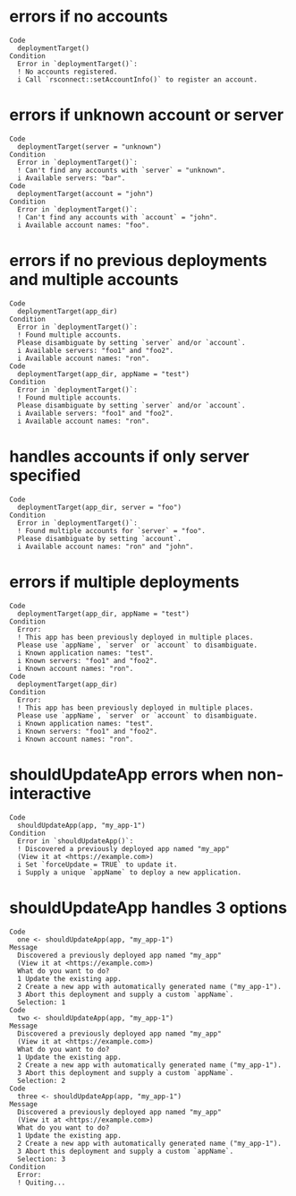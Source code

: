 # errors if no accounts

    Code
      deploymentTarget()
    Condition
      Error in `deploymentTarget()`:
      ! No accounts registered.
      i Call `rsconnect::setAccountInfo()` to register an account.

# errors if unknown account or server

    Code
      deploymentTarget(server = "unknown")
    Condition
      Error in `deploymentTarget()`:
      ! Can't find any accounts with `server` = "unknown".
      i Available servers: "bar".
    Code
      deploymentTarget(account = "john")
    Condition
      Error in `deploymentTarget()`:
      ! Can't find any accounts with `account` = "john".
      i Available account names: "foo".

# errors if no previous deployments and multiple accounts

    Code
      deploymentTarget(app_dir)
    Condition
      Error in `deploymentTarget()`:
      ! Found multiple accounts.
      Please disambiguate by setting `server` and/or `account`.
      i Available servers: "foo1" and "foo2".
      i Available account names: "ron".
    Code
      deploymentTarget(app_dir, appName = "test")
    Condition
      Error in `deploymentTarget()`:
      ! Found multiple accounts.
      Please disambiguate by setting `server` and/or `account`.
      i Available servers: "foo1" and "foo2".
      i Available account names: "ron".

# handles accounts if only server specified

    Code
      deploymentTarget(app_dir, server = "foo")
    Condition
      Error in `deploymentTarget()`:
      ! Found multiple accounts for `server` = "foo".
      Please disambiguate by setting `account`.
      i Available account names: "ron" and "john".

# errors if multiple deployments

    Code
      deploymentTarget(app_dir, appName = "test")
    Condition
      Error:
      ! This app has been previously deployed in multiple places.
      Please use `appName`, `server` or `account` to disambiguate.
      i Known application names: "test".
      i Known servers: "foo1" and "foo2".
      i Known account names: "ron".
    Code
      deploymentTarget(app_dir)
    Condition
      Error:
      ! This app has been previously deployed in multiple places.
      Please use `appName`, `server` or `account` to disambiguate.
      i Known application names: "test".
      i Known servers: "foo1" and "foo2".
      i Known account names: "ron".

# shouldUpdateApp errors when non-interactive

    Code
      shouldUpdateApp(app, "my_app-1")
    Condition
      Error in `shouldUpdateApp()`:
      ! Discovered a previously deployed app named "my_app"
      (View it at <https://example.com>)
      i Set `forceUpdate = TRUE` to update it.
      i Supply a unique `appName` to deploy a new application.

# shouldUpdateApp handles 3 options

    Code
      one <- shouldUpdateApp(app, "my_app-1")
    Message
      Discovered a previously deployed app named "my_app"
      (View it at <https://example.com>)
      What do you want to do?
      1 Update the existing app.
      2 Create a new app with automatically generated name ("my_app-1").
      3 Abort this deployment and supply a custom `appName`.
      Selection: 1
    Code
      two <- shouldUpdateApp(app, "my_app-1")
    Message
      Discovered a previously deployed app named "my_app"
      (View it at <https://example.com>)
      What do you want to do?
      1 Update the existing app.
      2 Create a new app with automatically generated name ("my_app-1").
      3 Abort this deployment and supply a custom `appName`.
      Selection: 2
    Code
      three <- shouldUpdateApp(app, "my_app-1")
    Message
      Discovered a previously deployed app named "my_app"
      (View it at <https://example.com>)
      What do you want to do?
      1 Update the existing app.
      2 Create a new app with automatically generated name ("my_app-1").
      3 Abort this deployment and supply a custom `appName`.
      Selection: 3
    Condition
      Error:
      ! Quiting...


